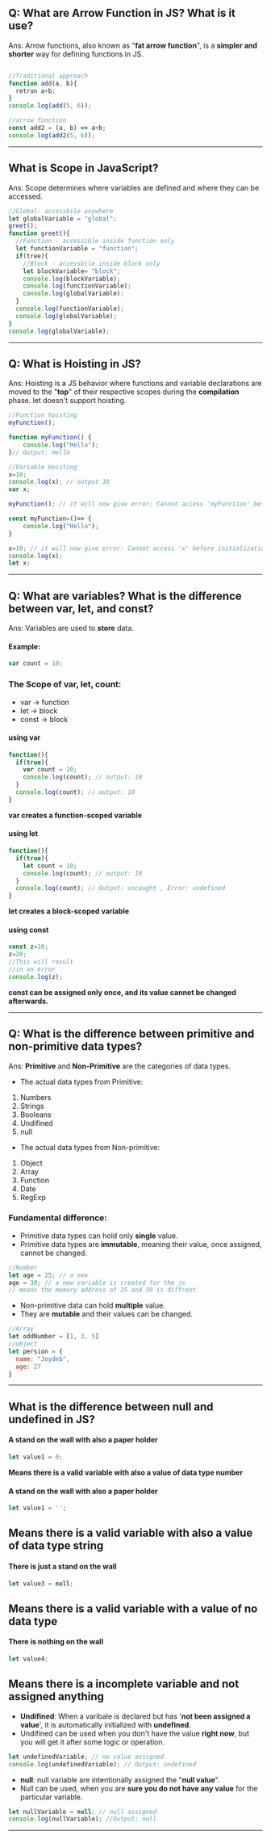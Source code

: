 ## Q: What are Arrow Function in JS? What is it use?
Ans: Arrow functions, also known as "**fat arrow function**", is a **simpler and shorter** way for defining functions in JS.
```js

//Traditional approach
function add(a, b){
  retrun a+b;
}
console.log(add(5, 6));

//arrow function
const add2 = (a, b) => a+b;
console.log(add2(5, 6));
```
****************************************
## What is Scope in JavaScript?
Ans: Scope determines where variables are defined and where they can be accessed.
```js
//Global- accessbile anywhere
let globalVariable = "global";
greet();
function greet(){
  //Function - accessible inside function only
  let functionVariable = "function";
  if(tree){
    //Block - accessbile inside block only
    let blockVariable= "block";
    console.log(blockVariable);
    console.log(functionVariable);
    console.log(globalVariable);
  }
  console.log(functionVariable);
  console.log(globalVariable);
}
console.log(globalVariable);
```
******************************************************
## Q: What is Hoisting in JS?
Ans: Hoisting is a JS behavior where functions and variable declarations are moved to the "**top**" of their respective scopes during the **compilation** phase. let doesn't support hoisting.
```js
//Function hoisting
myFunction();

function myFunction() {
    console.log("Hello");
}// Output: Hello

//Variable Hoisting
x=10;
console.log(x); // output 10
var x;
```
```js
myFunction(); // it will now give error: Cannot access 'myFunction' before initialization

const myFunction=()=> {
    console.log("Hello");
}

x=10; // it will now give error: Cannot access 'x' before initialization
console.log(x);
let x;
```
*******************************************************************************
## Q: What are variables? What is the difference between var, let, and const?
Ans: Variables are used to **store** data.
#### Example:
```js
var count = 10;
```
### The Scope of var, let, count:
- var -> function
- let -> block
- const -> block
#### using var
```js
function(){
  if(true){
    var count = 10;
    console.log(count); // output: 10
  }
  console.log(count); // output: 10
}
```
**var creates a function-scoped variable**
#### using let
```js
function(){
  if(true){
    let count = 10;
    console.log(count); // output: 10
  }
  console.log(count); // Output: uncaught , Error: undefined
}
```
**let creates a block-scoped variable**
#### using const
```js
const z=10;
z=20;
//This will result
//in an error
console.log(z);
```
**const can be assigned only once, and its value cannot be changed afterwards.**
*****************************************************************************
## Q: What is the difference between primitive and non-primitive data types?
Ans: **Primitive** and **Non-Primitive** are the categories of data types.
- The actual data types from Primitive:
1. Numbers
2. Strings
3. Booleans
4. Undifined
5. null
- The actual data types from Non-primitive:
1. Object
2. Array
3. Function
4. Date
5. RegExp
### Fundamental difference:
- Primitive data types can hold only **single** value.
- Primitive data types are **immutable**, meaning their value, once assigned, cannot be changed.
```js
//Number
let age = 25; // a new
age = 30; // a new variable is created for the js
// means the memory address of 25 and 30 is diffrent
```
- Non-primitive data can hold **multiple** value.
- They are **mutable** and their values can be changed.
```js
//Array
let oddNumber = [1, 3, 5]
//object
let persion = {
  name: "Joydeb",
  age: 27
}
```
*************************************************************
## What is the difference between null and undefined in JS?
#### A stand on the wall with also a paper holder
```js
let value1 = 0;
```
**Means there is a valid variable with also a value of data type number**
#### A stand on the wall with also a paper holder
```js
let value1 = '';
```
**Means there is a valid variable with also a value of data type string**
------------------------------------------------------------------------
#### There is just a stand on the wall
```js
let value3 = null;
```
**Means there is a valid variable with a value of no data type**
------------------------------------------------------------------------
#### There is nothing on the wall
```js
let value4;
```
**Means there is a incomplete variable and not assigned anything**
------------------------------------------------------------------------
- **Undifined**: When a varibale is declared but has '**not been assigned a value**', it is automatically initialized with **undefined**.
- Undifined can be used when you don't have the value **right now**, but you will get it after some logic or operation.
```js
let undefinedVariable; // no value assigned
console.log(undefinedVariable); // Output: undefined
```
- **null**: null variable are intentionally assigned the "**null value**".
- Null can be used, when you are **sure you do not have any value** for the particular variable.
```js
let nullVariable = null; // null assigned
console.log(nullVariable); //Output: null
```
*******************************************************************************************





